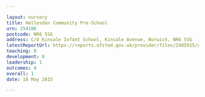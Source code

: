 ```yaml
---

layout: nursery
title: Hellesdon Community Pre-School
urn: 254106
postcode: NR6 5SG
address: C/O Kinsale Infant School, Kinsale Avenue, Norwich, NR6 5SG
latestReportUrl: https://reports.ofsted.gov.uk/provider/files/2485915/urn/254106.pdf
teaching: 0
development: 0
leadership: 1
outcomes: 0
overall: 1
date: 18 May 2015

---
```


